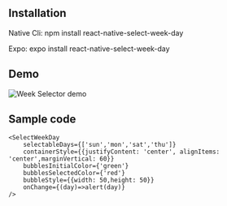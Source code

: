 ## Installation
Native Cli: npm install react-native-select-week-day

Expo: expo install react-native-select-week-day
## Demo
![Week Selector demo](https://user-images.githubusercontent.com/56933027/213881616-d645f679-1e1c-4ed6-8293-d70b45b339e8.gif)

## Sample code
```
<SelectWeekDay
    selectableDays={['sun','mon','sat','thu']}
    containerStyle={{justifyContent: 'center', alignItems: 'center',marginVertical: 60}}
    bubblesInitialColor={'green'}
    bubblesSelectedColor={'red'}
    bubbleStyle={{width: 50,height: 50}}
    onChange={(day)=>alert(day)}
/>
```
